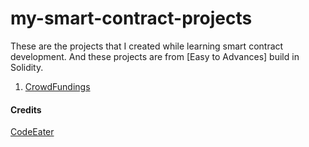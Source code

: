 # my-smart-contract-projects
These are the projects that I created while learning smart contract development. And these projects are from [Easy to Advances] build in Solidity.

1. [CrowdFundings](https://github.com/basant0x01/my-smart-contract-projects/tree/main/CrowdFundings)



#### Credits
[CodeEater](https://www.youtube.com/@CodeEater21)
